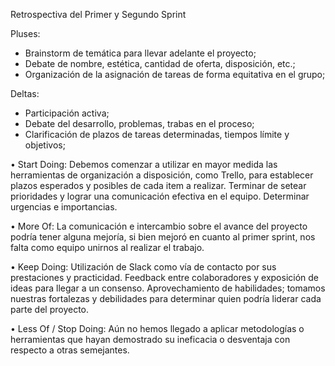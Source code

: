 Retrospectiva del Primer y Segundo Sprint

Pluses:

- Brainstorm de temática para llevar adelante el proyecto;
- Debate de nombre, estética, cantidad de oferta, disposición, etc.;
- Organización de la asignación de tareas de forma equitativa en el grupo;

Deltas:

- Participación activa;
- Debate del desarrollo, problemas, trabas en el proceso;
- Clarificación de plazos de tareas determinadas, tiempos límite y objetivos;


• Start Doing:
 Debemos comenzar a utilizar en mayor medida las herramientas de organización a disposición, como Trello, para establecer plazos esperados y posibles de cada item a realizar.
 Terminar de setear prioridades y lograr una comunicación efectiva en el equipo. Determinar urgencias e importancias.

• More Of: 
 La comunicación e intercambio sobre el avance del proyecto podría tener alguna mejoría, si bien mejoró en cuanto al primer sprint, nos falta como equipo unirnos al realizar el trabajo.

• Keep Doing: 
 Utilización de Slack como vía de contacto por sus prestaciones y practicidad. Feedback entre colaboradores y exposición de ideas para llegar a un consenso. Aprovechamiento de habilidades; tomamos nuestras fortalezas y debilidades para determinar quien podría liderar cada parte del proyecto.

• Less Of / Stop Doing: 
 Aún no hemos llegado a aplicar metodologías o herramientas que hayan demostrado su ineficacia o desventaja con respecto a otras semejantes. 


